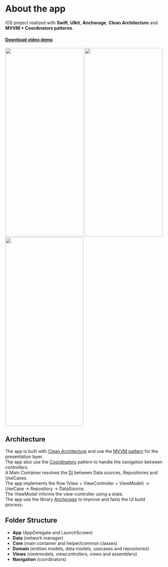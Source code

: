 <h1>About the app</h1>

iOS project realized with **Swift**, **UIkit**, **Anchorage**, **Clean Architecture** and **MVVM + Coordinators patterns**.<br>
<h4><a href="https://user-images.githubusercontent.com/6122888/178473870-25b8bb45-85a9-4044-b445-02caddca11e2.mov" target="_blank">Download video demo</a><br></h4>
<p float="center">
<img src="https://user-images.githubusercontent.com/6122888/178471811-624fc6c4-f8c5-4752-b9f0-a21f5ac7acd0.png" width="250" height="600">
<img src="https://user-images.githubusercontent.com/6122888/178494762-0d59d188-6ecf-4e1e-820d-b591188ee4c7.png" width="250" height="600">
<img src="https://user-images.githubusercontent.com/6122888/178494884-5b0028e9-84cd-498f-87c0-892673aba6f6.png" width="250" height="600">
</p>


## Architecture

The app is built with <a href="https://tech.olx.com/clean-architecture-and-mvvm-on-ios-c9d167d9f5b3" target="_blank">Clean Architecture</a> and use the <a href="https://it.wikipedia.org/wiki/Model-view-viewmodel" target="_blank">MVVM pattern</a> for the presentation layer.
<br>The app also use the <a href="https://betterprogramming.pub/leverage-the-coordinator-design-pattern-in-swift-5-cd5bb9e78e12" target="_blank">Coordinators</a> pattern to handle the navigation between controllers.
<br>A Main Container resolves the <a href="https://en.wikipedia.org/wiki/Dependency_injection">DI</a> between Data sources, Repositories and UseCases.
<br>The app implements the flow (View + ViewController + ViewModel) -> UseCase -> Repository -> DataSource. 
<br>The ViewModel informs the view-controller using a state. 
<br>The app use the library <a href="https://github.com/Rightpoint/Anchorage" target="_blank">Anchorage</a> to improve and fasts the UI build process. 

## Folder Structure

* **App** (AppDelegate and LaunchScreen)
* **Data** (network manager)
* **Core** (main container and helper/common classes)
* **Domain** (entities models, data models, usecases and repositories)
* **Views** (viewmodels, viewcontrollers, views and assemblers)
* **Navigation** (coordinators)

[product-screenshot]: images/devices.jpeg
